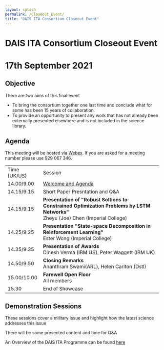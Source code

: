 ```yaml
---
layout: splash
permalink: /Closeout_Event/
title: "DAIS ITA Consortium Closeout Event"
---
```


# DAIS ITA Consortium Closeout Event
# 17th September 2021

## Objective
There are two aims of this final event
* To bring the consortium together one last time and conclude what for some has been 15 years of collaboration.
* To provide an opportunity to present any work that has not already been externally presented elsewhere and is not included in the science library. 

## Agenda

This meeting will be hosted via [Webex](https://ibm.webex.com/meet/helen.bowyer). If you are asked for a meeting number please use 929 067 346.

<table>
  <tbody>
    <tr>
      <td>Time (UK/US)</td>
      <td>Session</td>
    </tr>
    <tr>
      <td>14.00/9.00</td>
      <td><a href="https://ibm.webex.com/meet/helen.bowyer">Welcome and Agenda</a>
      </td>
    </tr>
    <tr>
      <td>14.15/9.15</td>
      <td>Short Paper Presntation and Q&A</td>
    </tr>
    <tr>
      <td>14.15/9.15</td>
      <td><b>Presentation of "Robust Soltions to Constrained Optimization Problems by LSTM Networks"</b><br>Zheyu (Joe) Chen (Imperial College)
    </td>
    <tr>
      <td>14.25/9.25</td>
      <td><b>Presentation "State-space Decomposition in Reinforcement Learning"</b><br>Ester Wong (Imperial College)
      </td>
    </tr>
    <tr>
      <td>14.35/9.35</td>
      <td><b>Presentation of Awards</b><br>Dinesh Verma (IBM US), Peter Waggett (IBM UK)</td>
    </tr>
    <tr>
      <td>14.50/9.50</td>
      <td><b>Closing Remarks</b><br>Ananthram Swami(ARL), Helen Carlton (Dstl)</td>
    </tr>
    <tr>
      <td>15.00/10.00</td>
      <td>
      <b>Farewell Open Floor</b><br>All members</td>
      </td>
    </tr>
    <tr>
      <td>15.30</td>
      <td>End of Showcase</td>
    </tr>
  </tbody>
</table>


## Demonstration Sessions

These sessions cover a military issue and highlight how the latest science addresses this issue

There will be some presented content and time for Q&A

An Overview of the DAIS ITA Programme can be found [here](https://dais-legacy.org/)
